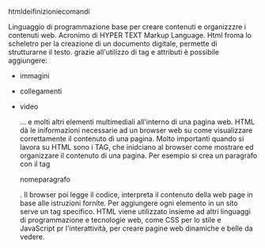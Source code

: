 <!-- @format -->

htmldeifinizioniecomandi

Linguaggio di programmazione base per creare contenuti e organizzzre i contenuti web.
Acronimo di HYPER TEXT Markup Language.
Html froma lo scheletro per la creazione di un documento digitale, permette di strutturarne il testo.
grazie all'utilizzo di tag e attributi è possibile aggiungere:

- immagini
- collegamenti
- video

  ... e molti altri elementi multimediali all'interno di una pagina web.
  HTML dà le iniformazioni necessarie ad un browser web su come visualizzare correttamente il contenuto di una pagina.
  Molto importanti quando si lavora su HTML sono i TAG, che inidciano al browser come mostrare ed organizzare il contenuto di una pagina.
  Per esempio si crea un paragrafo con il tag <p>nomeparagrafo</p>. Il browser poi legge il codice, interpreta il contenuto della web page in base alle istruzioni fornite.
  Per aggiungere ogni elemento in un sito serve un tag specifico.
  HTML viene utilizzato insieme ad altri linguaggi di programmazione e tecnologie web, come CSS per lo stile e JavaScript pr l'interattività, per creare pagine web dinamiche e belle da vedere.
